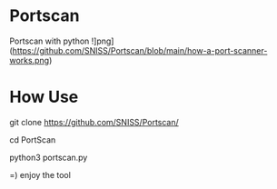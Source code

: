 # Portscan
Portscan with python
!]png] (https://github.com/SNISS/Portscan/blob/main/how-a-port-scanner-works.png)
# How Use

git clone https://github.com/SNISS/Portscan/

cd PortScan

python3 portscan.py

=) enjoy the tool
